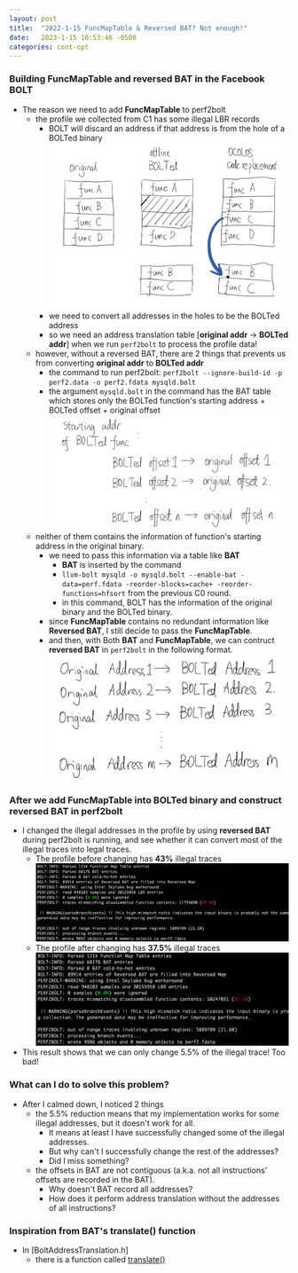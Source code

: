 ```yaml
---
layout: post
title:  "2022-1-15 FuncMapTable & Reversed BAT? Not enough!"
date:   2023-1-15 10:53:46 -0500
categories: cont-opt 
---
```

### Building FuncMapTable and reversed BAT in the Facebook BOLT
- The reason we need to add <strong>FuncMapTable</strong> to perf2bolt
    + the profile we collected from C1 has some illegal LBR records
        * BOLT will discard an address if that address is from the hole of a BOLTed binary
        ![code_layout](/assets/2022-12-12/code_layout.png)
        * we need to convert all addresses in the holes to be the BOLTed address
        * so we need an address translation table [<strong>original addr</strong> -> <strong>BOLTed addr</strong>] when we run `perf2bolt` to process the profile data!
    + however, without a reversed BAT, there are 2 things that prevents us from converting <strong>original addr</strong> to <strong>BOLTed addr</strong>
        * the command to run perf2bolt: `perf2bolt --ignore-build-id -p perf2.data -o perf2.fdata mysqld.bolt`
        * the argument `mysqld.bolt` in the command has the BAT table which stores only the BOLTed function's starting address + BOLTed offset + original offset
        ![BAT](/assets/2023-01-15/BAT.png)
    + neither of them contains the information of function's starting address in the original binary.
        * we need to pass this information via a table like <strong>BAT</strong>
            - <strong>BAT</strong> is inserted by the command 
            - `llvm-bolt mysqld -o mysqld.bolt --enable-bat -data=perf.fdata -reorder-blocks=cache+ -reorder-functions=hfsort` from the previous C0 round.
            - in this command, BOLT has the information of the original binary and the BOLTed binary.
        * since <strong>FuncMapTable</strong> contains no redundant information like <strong>Reversed BAT</strong>, I still decide to pass the <strong>FuncMapTable</strong>.
        * and then, with Both <strong>BAT</strong> and <strong>FuncMapTable</strong>, we can contruct <strong>reversed BAT</strong> in `perf2bolt` in the following format.
        ![BAT](/assets/2023-01-15/reversedBAT.png)

### After we add FuncMapTable into BOLTed binary and construct reversed BAT in perf2bolt
- I changed the illegal addresses in the profile by using <strong>reversed BAT</strong> during perf2bolt is running, and see whether it can convert most of the illegal traces into legal traces.
    + The profile before changing has <strong>43%</strong> illegal traces
![after](/assets/2023-01-15/after.png)
    + The profile after changing has <strong>37.5%</strong> illegal traces
![before](/assets/2023-01-15/before.png)
- This result shows that we can only change 5.5% of the illegal trace! Too bad!

### What can I do to solve this problem? 
- After I calmed down, I noticed 2 things
    + the 5.5% reduction means that my implementation works for some illegal addresses, but it doesn't work for all. 
        * It means at least I have successfully changed some of the illegal addresses. 
        * But why can't I successfully change the rest of the addresses?
        * Did I miss something?
    + the offsets in BAT are not contiguous (a.k.a. not all instructions' offsets are recorded in the BAT).     
        * Why doesn't BAT record all addresses? 
        * How does it perform address translation without the addresses of all instructions?

### Inspiration from BAT's translate() function
- In [BoltAddressTranslation.h]
    + there is a function called [translate()](https://github.com/upenn-acg/BOLT/blob/main/bolt/include/bolt/Profile/BoltAddressTranslation.h#L95)